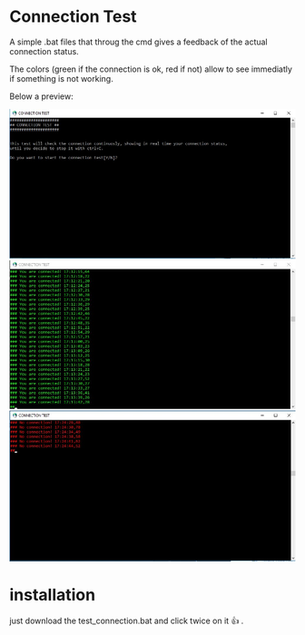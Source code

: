 # Connection Test

A simple .bat files that throug the cmd gives a feedback of the actual connection status.

The colors (green if the connection is ok, red if not) allow to see immediatly if something is not working.</br>

Below a preview:

![ScreenShot](https://github.com/daaanny90/Connection-Test/blob/master/screen3.JPG)
![ScreenShot](https://github.com/daaanny90/Connection-Test/blob/master/screen1.JPG)
![ScreenShot](https://github.com/daaanny90/Connection-Test/blob/master/screen2.JPG)
# installation

just download the test_connection.bat and click twice on it :+1: .
